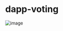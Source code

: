 # dapp-voting

![image](https://github.com/juarezmeneses/dapp-voting/assets/3067971/766bcbe3-47c6-4710-b4de-bc19049ceee1)
